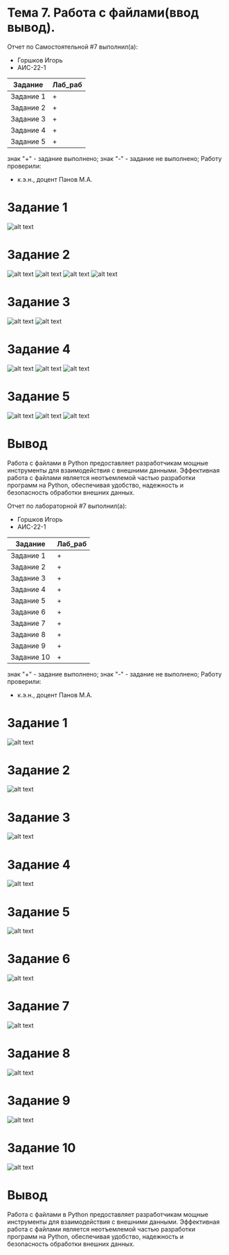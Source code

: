 # Тема 7. Работа с файлами(ввод вывод).
Отчет по Самостоятельной #7 выполнил(а):
- Горшков Игорь
- АИС-22-1

| Задание | Лаб_раб |
| ------ | ------ |
| Задание 1 | + |
| Задание 2 | + |
| Задание 3 | + |
| Задание 4 | + |
| Задание 5 | + |

знак "+" - задание выполнено; знак "-" - задание не выполнено;
Работу проверили:
- к.э.н., доцент Панов М.А.
# Задание 1

![alt text](https://github.com/vilgelmanderson/Samostoyatelnaya_7/blob/main/Screenshot.png)

# Задание 2

![alt text](https://github.com/vilgelmanderson/Samostoyatelnaya_7/blob/main/2.png)
![alt text](https://github.com/vilgelmanderson/Samostoyatelnaya_7/blob/main/2.1.png)
![alt text](https://github.com/vilgelmanderson/Samostoyatelnaya_7/blob/main/2.2.png)
![alt text](https://github.com/vilgelmanderson/Samostoyatelnaya_7/blob/main/2.3.PNG)

# Задание 3

![alt text](https://github.com/vilgelmanderson/Samostoyatelnaya_7/blob/main/3.png)
![alt text](https://github.com/vilgelmanderson/Samostoyatelnaya_7/blob/main/3.1.PNG)

# Задание 4

![alt text](https://github.com/vilgelmanderson/Samostoyatelnaya_7/blob/main/4.1.png)
![alt text](https://github.com/vilgelmanderson/Samostoyatelnaya_7/blob/main/4.2.png)
![alt text](https://github.com/vilgelmanderson/Samostoyatelnaya_7/blob/main/4.3.PNG)

# Задание 5

![alt text](https://github.com/vilgelmanderson/Samostoyatelnaya_7/blob/main/5.png)
![alt text](https://github.com/vilgelmanderson/Samostoyatelnaya_7/blob/main/5.1.png)
![alt text](https://github.com/vilgelmanderson/Samostoyatelnaya_7/blob/main/5.2.PNG)

# Вывод
Работа с файлами в Python предоставляет разработчикам мощные инструменты для взаимодействия с внешними данными. Эффективная работа с файлами является неотъемлемой частью разработки программ на Python, обеспечивая удобство, надежность и безопасность обработки внешних данных.

Отчет по лабораторной #7 выполнил(а):
- Горшков Игорь
- АИС-22-1

| Задание | Лаб_раб |
| ------ | ------ |
| Задание 1 | + |
| Задание 2 | + |
| Задание 3 | + |
| Задание 4 | + |
| Задание 5 | + |
| Задание 6 | + |
| Задание 7 | + |
| Задание 8 | + |
| Задание 9 | + |
| Задание 10 | + |

знак "+" - задание выполнено; знак "-" - задание не выполнено;
Работу проверили:
- к.э.н., доцент Панов М.А.

# Задание 1

![alt text](https://github.com/vilgelmanderson/Samostoyatelnaya_7/blob/main/11.png)

# Задание 2

![alt text](https://github.com/vilgelmanderson/Samostoyatelnaya_7/blob/main/22.png)

# Задание 3

![alt text](https://github.com/vilgelmanderson/Samostoyatelnaya_7/blob/main/33.png)

# Задание 4

![alt text](https://github.com/vilgelmanderson/Samostoyatelnaya_7/blob/main/44.png)

# Задание 5

![alt text](https://github.com/vilgelmanderson/Samostoyatelnaya_7/blob/main/55.PNG)

# Задание 6

![alt text](https://github.com/vilgelmanderson/Samostoyatelnaya_7/blob/main/66.PNG)

# Задание 7

![alt text](https://github.com/vilgelmanderson/Samostoyatelnaya_7/blob/main/77.PNG)

# Задание 8

![alt text](https://github.com/vilgelmanderson/Samostoyatelnaya_7/blob/main/88.PNG)

# Задание 9

![alt text](https://github.com/vilgelmanderson/Samostoyatelnaya_7/blob/main/99.PNG)

# Задание 10

![alt text](https://github.com/vilgelmanderson/Samostoyatelnaya_7/blob/main/10.PNG)

# Вывод
Работа с файлами в Python предоставляет разработчикам мощные инструменты для взаимодействия с внешними данными. Эффективная работа с файлами является неотъемлемой частью разработки программ на Python, обеспечивая удобство, надежность и безопасность обработки внешних данных. 
